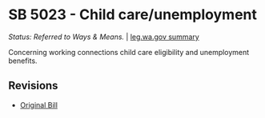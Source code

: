 # SB 5023 - Child care/unemployment
*Status: Referred to Ways & Means.* | [leg.wa.gov summary](https://app.leg.wa.gov/billsummary?BillNumber=5023&Year=2021)

Concerning working connections child care eligibility and unemployment benefits.

## Revisions
* [Original Bill](1/)